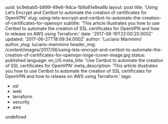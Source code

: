 uuid:             bc9ebab5-b899-49e6-9dca-1b9a81e8ea6b
layout:           post
title:            'Using Let’s Encrypt and Certbot to automate the creation of certificates for OpenVPN'
slug:             using-lets-encrypt-and-certbot-to-automate-the-creation-of-certificates-for-openvpn
subtitle:         'This article illustrates you how to use Certbot to automate the creation of SSL certificates for OpenVPN and how to release on AWS using Terraform.'
date:             '2017-06-19T22:00:20.000Z'
updated:          '2017-06-27T18:09:34.000Z'
author:           'Luciano Mammino'
author_slug:      luciano-mammino
header_img:       /content/images/2017/06/using-lets-encrypt-and-certbot-to-automate-the-creation-of-certificates-for-openvpn-loige-icover-image.jpg
status:           published
language:         en_US
meta_title:       'Use Certbot to automate the creation of SSL certificates for OpenVPN'
meta_description: 'This article illustrates you how to use Certbot to automate the creation of SSL certificates for OpenVPN and how to release on AWS using Terraform.'
tags:
  - ssl
  - web
  - terraform
  - security
  - aws

undefined